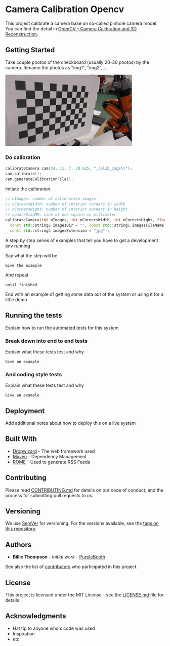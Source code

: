 # Camera Calibration Opencv

This project calibrate a camera base on so-called pinhole camera model. 
You can find the detail in [OpenCV - Camera Calibration and 3D Reconstruction](https://docs.opencv.org/2.4/modules/calib3d/doc/camera_calibration_and_3d_reconstruction.html).

## Getting Started

Take couple photos of the checkboard (usually 20-30 photos) by the camera. Rename the photos as "img1", "img2", ...

<img src="https://github.com/yaoli90/camera-calibration-opencv/blob/master/_calib_imgs/img1.jpg" width="400">

### Do calibration

```cpp
calibrateCamera cam(24, 11, 7, 20.625, "_calib_imgs\\");
cam.calibrate();
cam.generateCalibrationFile();
```
Initiate the calibration. 
```cpp
// nImages: number of calibration images
// nCornersWidth: number of interior corners in width
// nCornersHight: number of interior corners in height
// squareSizeMM: size of one square in millimeter
calibrateCamera(int nImages, int nCornersWidth, int nCornersHight, float squareSizeMM, 
  const std::string& imagesDir = "", const std::string& imagesFileName = "img", 
  const std::string& imagesExtension = "jpg");
```

A step by step series of examples that tell you have to get a development env running

Say what the step will be

```
Give the example
```

And repeat

```
until finished
```

End with an example of getting some data out of the system or using it for a little demo

## Running the tests

Explain how to run the automated tests for this system

### Break down into end to end tests

Explain what these tests test and why

```
Give an example
```

### And coding style tests

Explain what these tests test and why

```
Give an example
```

## Deployment

Add additional notes about how to deploy this on a live system

## Built With

* [Dropwizard](http://www.dropwizard.io/1.0.2/docs/) - The web framework used
* [Maven](https://maven.apache.org/) - Dependency Management
* [ROME](https://rometools.github.io/rome/) - Used to generate RSS Feeds

## Contributing

Please read [CONTRIBUTING.md](https://gist.github.com/PurpleBooth/b24679402957c63ec426) for details on our code of conduct, and the process for submitting pull requests to us.

## Versioning

We use [SemVer](http://semver.org/) for versioning. For the versions available, see the [tags on this repository](https://github.com/your/project/tags). 

## Authors

* **Billie Thompson** - *Initial work* - [PurpleBooth](https://github.com/PurpleBooth)

See also the list of [contributors](https://github.com/your/project/contributors) who participated in this project.

## License

This project is licensed under the MIT License - see the [LICENSE.md](LICENSE.md) file for details

## Acknowledgments

* Hat tip to anyone who's code was used
* Inspiration
* etc
